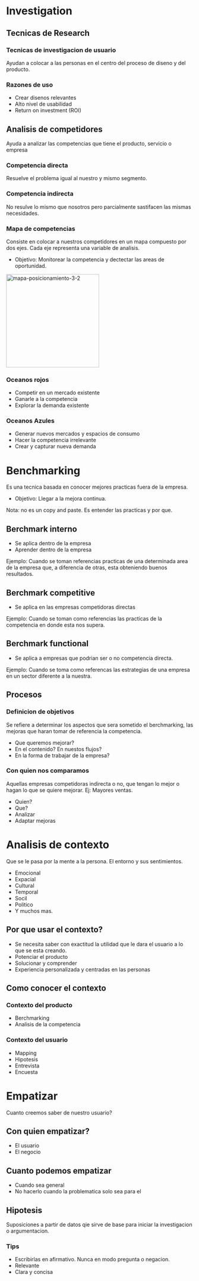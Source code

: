 # Investigation

## Tecnicas de Research

### Tecnicas de investigacion de usuario
Ayudan a colocar a las personas en el centro del proceso de diseno y del producto.

### Razones de uso
- Crear disenos relevantes
- Alto nivel de usabilidad
- Return on investment (ROI)

## Analisis de competidores 
Ayuda a analizar las competencias que tiene el producto, servicio o empresa

### Competencia directa
Resuelve el problema igual al nuestro y mismo segmento.

### Competencia indirecta
No resulve lo mismo que nosotros pero parcialmente sastifacen las mismas necesidades.

### Mapa de competencias
Consiste en colocar a nuestros competidores en un mapa compuesto por dos ejes. Cada eje representa una variable de analisis.

- Objetivo: Monitorear la competencia y dectectar las areas de oportunidad.

<img width="250" alt="mapa-posicionamiento-3-2" src="https://user-images.githubusercontent.com/41870089/226116594-2154e5c3-5e7e-4686-9e6d-2679eafdfbdd.png">

### Oceanos rojos
- Competir en un mercado existente 
- Ganarle a la competencia
- Explorar la demanda existente

### Oceanos Azules
- Generar nuevos mercados y espacios de consumo 
- Hacer la competencia irrelevante
- Crear y capturar nueva demanda

# Benchmarking
Es una tecnica basada en conocer mejores practicas fuera de la empresa.

- Objetivo: Llegar a la mejora continua.

Nota: no es un copy and paste. Es entender las practicas y por que.

## Berchmark interno
- Se aplica dentro de la empresa 
- Aprender dentro de la empresa

Ejemplo: Cuando se toman referencias practicas de una determinada area de la empresa que, a diferencia de otras, esta obteniendo buenos resultados.

## Berchmark competitive
- Se aplica en las empresas competidoras directas

Ejemplo: Cuando se toman como referencias las practicas de la competencia en donde esta nos supera.

## Berchmark functional
- Se aplica a empresas que podrian ser o no competencia directa.

Ejemplo: Cuando se toma como referencas las estrategias de una empresa en un sector diferente a la nuestra.

## Procesos

### Definicion de objetivos 
Se refiere a determinar los aspectos que sera sometido el berchmarking, las mejoras que haran tomar de referencia la competencia. 
- Que queremos mejorar? 
- En el contenido? En nuestos flujos? 
- En la forma de trabajar de la empresa?

### Con quien nos comparamos
Aquellas empresas competidoras indirecta o no, que tengan lo mejor o hagan lo que se quiere mejorar. Ej: Mayores ventas. 

- Quien?
- Que?
- Analizar
- Adaptar mejoras

# Analisis de contexto
Que se le pasa por la mente  a la persona. El entorno y sus sentimientos.
- Emocional
- Expacial
- Cultural
- Temporal
- Socil
- Politico
- Y muchos mas.

## Por que usar el contexto?
- Se necesita saber con exactitud la utilidad que le dara el usuario a lo que se esta creando.
- Potenciar el producto
- Solucionar y comprender
- Experiencia personalizada y centradas en las personas

## Como conocer el contexto

### Contexto del producto
- Berchmarking
- Analisis de la competencia

### Contexto del usuario
- Mapping
- Hipotesis
- Entrevista
- Encuesta

# Empatizar
Cuanto creemos saber de nuestro usuario? 

## Con quien empatizar? 
- El usuario
- El negocio

## Cuanto podemos empatizar
- Cuando sea general
- No hacerlo cuando la problematica solo sea para el

## Hipotesis
Suposiciones a partir de datos qie sirve de base para iniciar la investigacion o argumentacion.

### Tips
- Escribirlas en afirmativo. Nunca en modo pregunta o negacion.
- Relevante
- Clara y concisa
